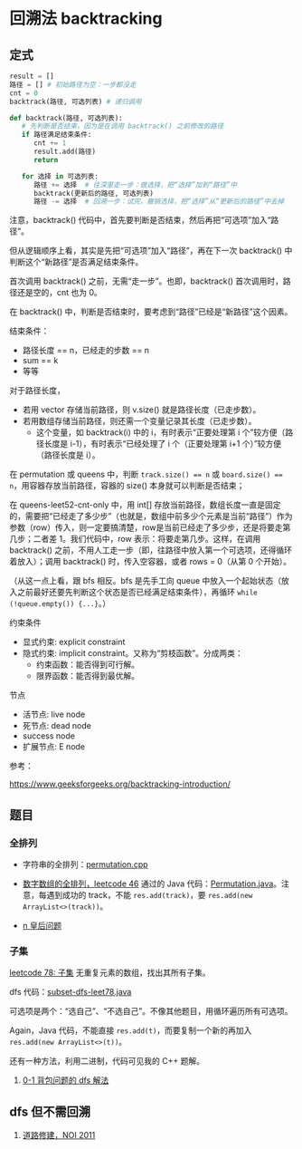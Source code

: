 # 回溯法 backtracking

## 定式
```python
result = []
路径 = [] # 初始路径为空：一步都没走
cnt = 0
backtrack(路径, 可选列表) # 递归调用

def backtrack(路径, 可选列表):
   # 先判断是否结束，因为是在调用 backtrack() 之前修改的路径
   if 路径满足结束条件:
      cnt += 1
      result.add(路径)
      return

   for 选择 in 可选列表:
      路径 += 选择  # 往深里走一步：做选择，把“选择”加到“路径”中
      backtrack(更新后的路径, 可选列表)
      路径 -= 选择  # 回溯一步：试完，撤销选择，把“选择”从“更新后的路径”中去掉
```

注意，backtrack() 代码中，首先要判断是否结束，然后再把“可选项”加入“路径”。

但从逻辑顺序上看，其实是先把“可选项”加入“路径”，再在下一次 backtrack() 中判断这个“新路径”是否满足结束条件。

首次调用 backtrack() 之前，无需“走一步”。也即，backtrack() 首次调用时，路径还是空的，cnt 也为 0。

在 backtrack() 中，判断是否结束时，要考虑到“路径”已经是“新路径”这个因素。

结束条件：
* 路径长度 == n，已经走的步数 == n
* sum == k
* 等等

对于路径长度，
* 若用 vector 存储当前路径，则 v.size() 就是路径长度（已走步数）。
* 若用数组存储当前路径，则还需一个变量记录其长度（已走步数）。
  * 这个变量，如 backtrack(i) 中的 i，有时表示“正要处理第 i 个”较方便（路径长度是 i-1），有时表示“已经处理了 i 个（正要处理第 i+1 个）”较方便（路径长度是 i）。

在 permutation 或 queens 中，判断 `track.size() == n` 或 `board.size() == n`，用容器存放当前路径，容器的 size() 本身就可以判断是否结束；

在 queens-leet52-cnt-only 中，用 int[] 存放当前路径，数组长度一直是固定的，需要把“已经走了多少步”（也就是，数组中前多少个元素是当前“路径”）作为参数（row）传入，则一定要搞清楚，row是当前已经走了多少步，还是将要走第几步；二者差 1。我们代码中，row 表示：将要走第几步。这样，在调用 backtrack() 之前，不用人工走一步（即，往路径中放入第一个可选项，还得循环着放入）；调用 backtrack() 时，传入空容器，或者 rows = 0（从第 0 个开始）。

（从这一点上看，跟 bfs 相反。bfs 是先手工向 queue 中放入一个起始状态（放入之前最好还要先判断这个状态是否已经满足结束条件），再循环 `while (!queue.empty()) {...}`。）


约束条件
* 显式约束: explicit constraint
* 隐式约束: implicit constraint。又称为“剪枝函数”。分成两类：
   * 约束函数：能否得到可行解。
   * 限界函数：能否得到最优解。

节点
* 活节点: live node
* 死节点: dead node
* success node
* 扩展节点: E node

参考：

https://www.geeksforgeeks.org/backtracking-introduction/

## 题目

### 全排列
  * 字符串的全排列：[permutation.cpp](code/permutation.cpp)
  * [数字数组的全排列，leetcode 46](https://leetcode.cn/problems/permutations) 通过的 Java 代码：[Permutation.java](code/Permutation.java)。注意，每遇到成功的 track，不能 `res.add(track)`，要 `res.add(new ArrayList<>(track))`。 

* [n 皇后问题](queens.md)

### 子集
[leetcode 78: 子集](https://leetcode.cn/problems/subsets/) 无重复元素的数组，找出其所有子集。

dfs 代码：[subset-dfs-leet78.java](code/subset-dfs-leet78.java)

可选项是两个：“选自己”、“不选自己”。不像其他题目，用循环遍历所有可选项。

Again，Java 代码，不能直接 `res.add(t)`，而要复制一个新的再加入 `res.add(new ArrayList<>(t))`。

还有一种方法，利用二进制，代码可见我的 C++ 题解。

1. [0-1 背包问题的 dfs 解法](01背包问题的dfs解法.md)

## dfs 但不需回溯

1. [道路修建，NOI 2011](道路修建-noi2011.md)

